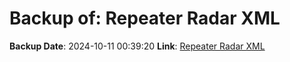 # Backup of: Repeater Radar XML

**Backup Date**: 2024-10-11 00:39:20
**Link**: [Repeater Radar XML](https://przemienniki.net/export/radar.xml)
